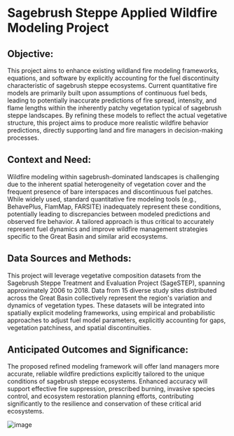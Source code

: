# Sagebrush Steppe Applied Wildfire Modeling Project 

## **Objective:**
This project aims to enhance existing wildland fire modeling frameworks, equations, and software by explicitly accounting for the fuel discontinuity characteristic of sagebrush steppe ecosystems. Current quantitative fire models are primarily built upon assumptions of continuous fuel beds, leading to potentially inaccurate predictions of fire spread, intensity, and flame lengths within the inherently patchy vegetation typical of sagebrush steppe landscapes. By refining these models to reflect the actual vegetative structure, this project aims to produce more realistic wildfire behavior predictions, directly supporting land and fire managers in decision-making processes.

## **Context and Need:**
Wildfire modeling within sagebrush-dominated landscapes is challenging due to the inherent spatial heterogeneity of vegetation cover and the frequent presence of bare interspaces and discontinuous fuel patches. While widely used, standard quantitative fire modeling tools (e.g., BehavePlus, FlamMap, FARSITE) inadequately represent these conditions, potentially leading to discrepancies between modeled predictions and observed fire behavior. A tailored approach is thus critical to accurately represent fuel dynamics and improve wildfire management strategies specific to the Great Basin and similar arid ecosystems.

## **Data Sources and Methods:**
This project will leverage vegetative composition datasets from the Sagebrush Steppe Treatment and Evaluation Project (SageSTEP), spanning approximately 2006 to 2018. Data from 15 diverse study sites distributed across the Great Basin collectively represent the region's variation and dynamics of vegetation types. These datasets will be integrated into spatially explicit modeling frameworks, using empirical and probabilistic approaches to adjust fuel model parameters, explicitly accounting for gaps, vegetation patchiness, and spatial discontinuities.

## **Anticipated Outcomes and Significance:**
The proposed refined modeling framework will offer land managers more accurate, reliable wildfire predictions explicitly tailored to the unique conditions of sagebrush steppe ecosystems. Enhanced accuracy will support effective fire suppression, prescribed burning, invasive species control, and ecosystem restoration planning efforts, contributing significantly to the resilience and conservation of these critical arid ecosystems.

![image](https://github.com/user-attachments/assets/59b692ec-b335-4c39-adbe-b5a73ee98b87)


